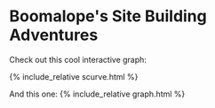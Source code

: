 
# Boomalope's Site Building Adventures

Check out this cool interactive graph:

{% include_relative scurve.html %}

And this one:
{% include_relative graph.html %}
